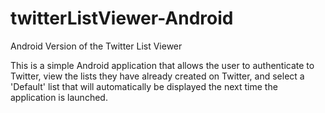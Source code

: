 # twitterListViewer-Android
Android Version of the Twitter List Viewer


This is a simple Android application that allows the user to authenticate to Twitter, view the lists they have already created on Twitter, and select a 'Default' list that will automatically be displayed the next time the application is launched.

